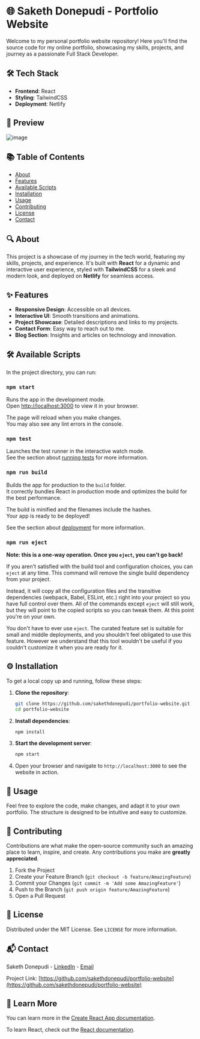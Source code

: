 # 🌐 Saketh Donepudi - Portfolio Website

Welcome to my personal portfolio website repository! Here you'll find the source code for my online portfolio, showcasing my skills, projects, and journey as a passionate Full Stack Developer.

## 🛠 Tech Stack

- **Frontend**: React
- **Styling**: TailwindCSS
- **Deployment**: Netlify

## 📸 Preview

![image](https://github.com/sakethdonepudi/webpage/assets/94643857/59d3efde-bbcf-4001-a31b-9bcb1970b68e)


## 📚 Table of Contents

- [About](#about)
- [Features](#features)
- [Available Scripts](#available-scripts)
- [Installation](#installation)
- [Usage](#usage)
- [Contributing](#contributing)
- [License](#license)
- [Contact](#contact)

## 🔍 About

This project is a showcase of my journey in the tech world, featuring my skills, projects, and experience. It's built with **React** for a dynamic and interactive user experience, styled with **TailwindCSS** for a sleek and modern look, and deployed on **Netlify** for seamless access.

## ✨ Features

- **Responsive Design**: Accessible on all devices.
- **Interactive UI**: Smooth transitions and animations.
- **Project Showcase**: Detailed descriptions and links to my projects.
- **Contact Form**: Easy way to reach out to me.
- **Blog Section**: Insights and articles on technology and innovation.

## 🛠 Available Scripts

In the project directory, you can run:

### `npm start`

Runs the app in the development mode.\
Open [http://localhost:3000](http://localhost:3000) to view it in your browser.

The page will reload when you make changes.\
You may also see any lint errors in the console.

### `npm test`

Launches the test runner in the interactive watch mode.\
See the section about [running tests](https://facebook.github.io/create-react-app/docs/running-tests) for more information.

### `npm run build`

Builds the app for production to the `build` folder.\
It correctly bundles React in production mode and optimizes the build for the best performance.

The build is minified and the filenames include the hashes.\
Your app is ready to be deployed!

See the section about [deployment](https://facebook.github.io/create-react-app/docs/deployment) for more information.

### `npm run eject`

**Note: this is a one-way operation. Once you `eject`, you can't go back!**

If you aren't satisfied with the build tool and configuration choices, you can `eject` at any time. This command will remove the single build dependency from your project.

Instead, it will copy all the configuration files and the transitive dependencies (webpack, Babel, ESLint, etc.) right into your project so you have full control over them. All of the commands except `eject` will still work, but they will point to the copied scripts so you can tweak them. At this point you're on your own.

You don't have to ever use `eject`. The curated feature set is suitable for small and middle deployments, and you shouldn't feel obligated to use this feature. However we understand that this tool wouldn't be useful if you couldn't customize it when you are ready for it.

## ⚙️ Installation

To get a local copy up and running, follow these steps:

1. **Clone the repository**:
    ```bash
    git clone https://github.com/sakethdonepudi/portfolio-website.git
    cd portfolio-website
    ```

2. **Install dependencies**:
    ```bash
    npm install
    ```

3. **Start the development server**:
    ```bash
    npm start
    ```

4. Open your browser and navigate to `http://localhost:3000` to see the website in action.

## 🚀 Usage

Feel free to explore the code, make changes, and adapt it to your own portfolio. The structure is designed to be intuitive and easy to customize.

## 🤝 Contributing

Contributions are what make the open-source community such an amazing place to learn, inspire, and create. Any contributions you make are **greatly appreciated**.

1. Fork the Project
2. Create your Feature Branch (`git checkout -b feature/AmazingFeature`)
3. Commit your Changes (`git commit -m 'Add some AmazingFeature'`)
4. Push to the Branch (`git push origin feature/AmazingFeature`)
5. Open a Pull Request

## 📄 License

Distributed under the MIT License. See `LICENSE` for more information.

## 📬 Contact

Saketh Donepudi - [LinkedIn](https://linkedin.com/in/sakethdonepudi) - [Email](mailto:sakethdonepudi@example.com)

Project Link: [https://github.com/sakethdonepudi/portfolio-website](https://github.com/sakethdonepudi/portfolio-website)

## 📖 Learn More

You can learn more in the [Create React App documentation](https://facebook.github.io/create-react-app/docs/getting-started).

To learn React, check out the [React documentation](https://reactjs.org/).


